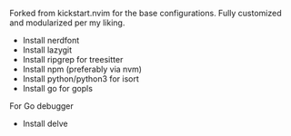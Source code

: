 Forked from kickstart.nvim for the base configurations. Fully customized and modularized per my liking.

- Install nerdfont
- Install lazygit
- Install ripgrep for treesitter
- Install npm (preferably via nvm)
- Install python/python3 for isort
- Install go for gopls

For Go debugger

- Install delve
